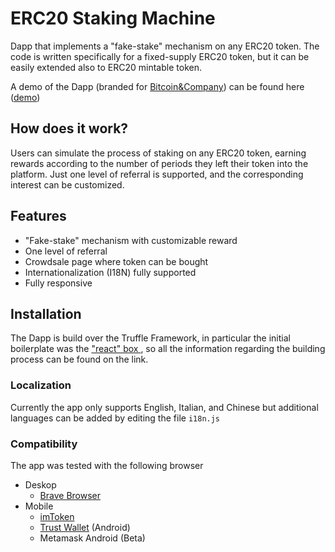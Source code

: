 # ERC20 Staking Machine
Dapp that implements a "fake-stake" mechanism on any ERC20 token. The code is written specifically for a fixed-supply ERC20 token, but it can be easily extended also to ERC20 mintable token.

A demo of the Dapp (branded for [Bitcoin&Company](https://www.bitcoincompany.it/)) can be found here ([demo](https://gr3yc4t.github.io/ERC20-Staking-Machine/client/build/index.html))
## How does it work?
Users can simulate the process of staking on any ERC20 token, earning rewards according to the number of periods they left their token into the platform.
Just one level of referral is supported, and the corresponding interest can be customized.
## Features
* "Fake-stake" mechanism with customizable reward
* One level of referral
* Crowdsale page where token can be bought
* Internationalization (I18N) fully supported
* Fully responsive
## Installation
The Dapp is build over the Truffle Framework, in particular the initial boilerplate was the ["react" box ](https://www.trufflesuite.com/boxes/react), so all the information regarding the building process can be found on the link.
### Localization
Currently the app only supports English, Italian, and Chinese but additional languages can be added by editing the file `i18n.js`
### Compatibility
The app was tested with the following browser
- Deskop
  - [Brave Browser](https://brave.com/)
- Mobile
  - [imToken](https://www.token.im)
  - [Trust Wallet](https://trustwallet.com) (Android)
  - Metamask Android (Beta)

